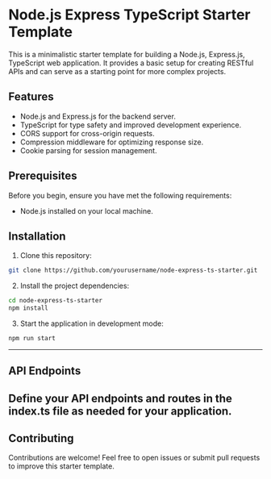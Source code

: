# Node.js Express TypeScript Starter Template

This is a minimalistic starter template for building a Node.js, Express.js, TypeScript web application. It provides a basic setup for creating RESTful APIs and can serve as a starting point for more complex projects.

## Features

- Node.js and Express.js for the backend server.
- TypeScript for type safety and improved development experience.
- CORS support for cross-origin requests.
- Compression middleware for optimizing response size.
- Cookie parsing for session management.

## Prerequisites

Before you begin, ensure you have met the following requirements:

- Node.js installed on your local machine.

## Installation

1. Clone this repository:

```bash
git clone https://github.com/yourusername/node-express-ts-starter.git
```

2. Install the project dependencies:

```bash
cd node-express-ts-starter
npm install
```

3. Start the application in development mode:

```bash
npm run start
```

---

## API Endpoints

## Define your API endpoints and routes in the index.ts file as needed for your application.

## Contributing

Contributions are welcome! Feel free to open issues or submit pull requests to improve this starter template.
